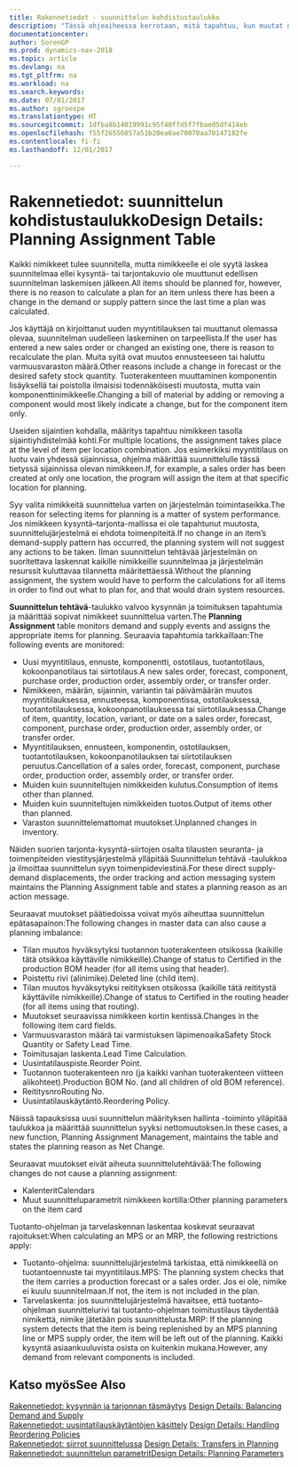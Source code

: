 ```yaml
---
title: Rakennetiedot - suunnittelun kohdistustaulukko
description: "Tässä ohjeaiheessa kerrotaan, mitä tapahtuu, kun muutat nimikkeen suunnittelua."
documentationcenter: 
author: SorenGP
ms.prod: dynamics-nav-2018
ms.topic: article
ms.devlang: na
ms.tgt_pltfrm: na
ms.workload: na
ms.search.keywords: 
ms.date: 07/01/2017
ms.author: sgroespe
ms.translationtype: HT
ms.sourcegitcommit: 1dfba8b14019991c95f40ffd5f7fbaed5df414eb
ms.openlocfilehash: f55f26556857a51b20ea8ae70070aa70147182fe
ms.contentlocale: fi-fi
ms.lasthandoff: 12/01/2017

---
```

# <a name="design-details-planning-assignment-table"></a><span data-ttu-id="b7bb3-103">Rakennetiedot: suunnittelun kohdistustaulukko</span><span class="sxs-lookup"><span data-stu-id="b7bb3-103">Design Details: Planning Assignment Table</span></span>
<span data-ttu-id="b7bb3-104">Kaikki nimikkeet tulee suunnitella, mutta nimikkeelle ei ole syytä laskea suunnitelmaa ellei kysyntä- tai tarjontakuvio ole muuttunut edellisen suunnitelman laskemisen jälkeen.</span><span class="sxs-lookup"><span data-stu-id="b7bb3-104">All items should be planned for, however, there is no reason to calculate a plan for an item unless there has been a change in the demand or supply pattern since the last time a plan was calculated.</span></span>  
  
<span data-ttu-id="b7bb3-105">Jos käyttäjä on kirjoittanut uuden myyntitilauksen tai muuttanut olemassa olevaa, suunnitelman uudelleen laskeminen on tarpeellista.</span><span class="sxs-lookup"><span data-stu-id="b7bb3-105">If the user has entered a new sales order or changed an existing one, there is reason to recalculate the plan.</span></span> <span data-ttu-id="b7bb3-106">Muita syitä ovat muutos ennusteeseen tai haluttu varmuusvaraston määrä.</span><span class="sxs-lookup"><span data-stu-id="b7bb3-106">Other reasons include a change in forecast or the desired safety stock quantity.</span></span> <span data-ttu-id="b7bb3-107">Tuoterakenteen muuttaminen komponentin lisäyksellä tai poistolla ilmaisisi todennäköisesti muutosta, mutta vain komponenttinimikkeelle.</span><span class="sxs-lookup"><span data-stu-id="b7bb3-107">Changing a bill of material by adding or removing a component would most likely indicate a change, but for the component item only.</span></span>  
  
<span data-ttu-id="b7bb3-108">Useiden sijaintien kohdalla, määritys tapahtuu nimikkeen tasolla sijaintiyhdistelmää kohti.</span><span class="sxs-lookup"><span data-stu-id="b7bb3-108">For multiple locations, the assignment takes place at the level of item per location combination.</span></span> <span data-ttu-id="b7bb3-109">Jos esimerkiksi myyntitilaus on luotu vain yhdessä sijainnissa, ohjelma määrittää suunnittelulle tässä tietyssä sijainnissa olevan nimikkeen.</span><span class="sxs-lookup"><span data-stu-id="b7bb3-109">If, for example, a sales order has been created at only one location, the program will assign the item at that specific location for planning.</span></span>  
  
<span data-ttu-id="b7bb3-110">Syy valita nimikkeitä suunnittelua varten on järjestelmän toimintaseikka.</span><span class="sxs-lookup"><span data-stu-id="b7bb3-110">The reason for selecting items for planning is a matter of system performance.</span></span> <span data-ttu-id="b7bb3-111">Jos nimikkeen kysyntä–tarjonta-mallissa ei ole tapahtunut muutosta, suunnittelujärjestelmä ei ehdota toimenpiteitä.</span><span class="sxs-lookup"><span data-stu-id="b7bb3-111">If no change in an item’s demand-supply pattern has occurred, the planning system will not suggest any actions to be taken.</span></span> <span data-ttu-id="b7bb3-112">Ilman suunnittelun tehtävää järjestelmän on suoritettava laskennat kaikille nimikkeille suunnitelmaa ja järjestelmän resurssit kuluttavaa tilannetta määritettäessä.</span><span class="sxs-lookup"><span data-stu-id="b7bb3-112">Without the planning assignment, the system would have to perform the calculations for all items in order to find out what to plan for, and that would drain system resources.</span></span>  
  
<span data-ttu-id="b7bb3-113">**Suunnittelun tehtävä**-taulukko valvoo kysynnän ja toimituksen tapahtumia ja määrittää sopivat nimikkeet suunnittelua varten.</span><span class="sxs-lookup"><span data-stu-id="b7bb3-113">The **Planning Assignment** table monitors demand and supply events and assigns the appropriate items for planning.</span></span> <span data-ttu-id="b7bb3-114">Seuraavia tapahtumia tarkkaillaan:</span><span class="sxs-lookup"><span data-stu-id="b7bb3-114">The following events are monitored:</span></span>  
  
* <span data-ttu-id="b7bb3-115">Uusi myyntitilaus, ennuste, komponentti, ostotilaus, tuotantotilaus, kokoonpanotilaus tai siirtotilaus.</span><span class="sxs-lookup"><span data-stu-id="b7bb3-115">A new sales order, forecast, component, purchase order, production order, assembly order, or transfer order.</span></span>  
* <span data-ttu-id="b7bb3-116">Nimikkeen, määrän, sijainnin, variantin tai päivämäärän muutos myyntitilauksessa, ennusteessa, komponentissa, ostotilauksessa, tuotantotilauksessa, kokoonpanotilauksessa tai siirtotilauksessa.</span><span class="sxs-lookup"><span data-stu-id="b7bb3-116">Change of item, quantity, location, variant, or date on a sales order, forecast, component, purchase order, production order, assembly order, or transfer order.</span></span>  
* <span data-ttu-id="b7bb3-117">Myyntitilauksen, ennusteen, komponentin, ostotilauksen, tuotantotilauksen, kokoonpanotilauksen tai siirtotilauksen peruutus.</span><span class="sxs-lookup"><span data-stu-id="b7bb3-117">Cancellation of a sales order, forecast, component, purchase order, production order, assembly order, or transfer order.</span></span>  
* <span data-ttu-id="b7bb3-118">Muiden kuin suunniteltujen nimikkeiden kulutus.</span><span class="sxs-lookup"><span data-stu-id="b7bb3-118">Consumption of items other than planned.</span></span>  
* <span data-ttu-id="b7bb3-119">Muiden kuin suunniteltujen nimikkeiden tuotos.</span><span class="sxs-lookup"><span data-stu-id="b7bb3-119">Output of items other than planned.</span></span>  
* <span data-ttu-id="b7bb3-120">Varaston suunnittelemattomat muutokset.</span><span class="sxs-lookup"><span data-stu-id="b7bb3-120">Unplanned changes in inventory.</span></span>  
  
<span data-ttu-id="b7bb3-121">Näiden suorien tarjonta-kysyntä-siirtojen osalta tilausten seuranta- ja toimenpiteiden viestitysjärjestelmä ylläpitää Suunnittelun tehtävä -taulukkoa ja ilmoittaa suunnittelun syyn toimenpideviestinä.</span><span class="sxs-lookup"><span data-stu-id="b7bb3-121">For these direct supply-demand displacements, the order tracking and action messaging system maintains the Planning Assignment table and states a planning reason as an action message.</span></span>  
  
<span data-ttu-id="b7bb3-122">Seuraavat muutokset päätiedoissa voivat myös aiheuttaa suunnittelun epätasapainon:</span><span class="sxs-lookup"><span data-stu-id="b7bb3-122">The following changes in master data can also cause a planning imbalance:</span></span>  
  
* <span data-ttu-id="b7bb3-123">Tilan muutos hyväksytyksi tuotannon tuoterakenteen otsikossa (kaikille tätä otsikkoa käyttäville nimikkeille).</span><span class="sxs-lookup"><span data-stu-id="b7bb3-123">Change of status to Certified in the production BOM header (for all items using that header).</span></span>  
* <span data-ttu-id="b7bb3-124">Poistettu rivi (alinimike).</span><span class="sxs-lookup"><span data-stu-id="b7bb3-124">Deleted line (child item).</span></span>  
* <span data-ttu-id="b7bb3-125">Tilan muutos hyväksytyksi reitityksen otsikossa (kaikille tätä reititystä käyttäville nimikkeille).</span><span class="sxs-lookup"><span data-stu-id="b7bb3-125">Change of status to Certified in the routing header (for all items using that routing).</span></span>  
* <span data-ttu-id="b7bb3-126">Muutokset seuraavissa nimikkeen kortin kentissä.</span><span class="sxs-lookup"><span data-stu-id="b7bb3-126">Changes in the following item card fields.</span></span>  
* <span data-ttu-id="b7bb3-127">Varmuusvaraston määrä tai varmistuksen läpimenoaika</span><span class="sxs-lookup"><span data-stu-id="b7bb3-127">Safety Stock Quantity or Safety Lead Time.</span></span>  
* <span data-ttu-id="b7bb3-128">Toimitusajan laskenta.</span><span class="sxs-lookup"><span data-stu-id="b7bb3-128">Lead Time Calculation.</span></span>  
* <span data-ttu-id="b7bb3-129">Uusintatilauspiste.</span><span class="sxs-lookup"><span data-stu-id="b7bb3-129">Reorder Point.</span></span>  
* <span data-ttu-id="b7bb3-130">Tuotannon tuoterakenteen nro (ja kaikki vanhan tuoterakenteen viitteen alikohteet).</span><span class="sxs-lookup"><span data-stu-id="b7bb3-130">Production BOM No. (and all children of old BOM reference).</span></span>  
* <span data-ttu-id="b7bb3-131">Reititysnro</span><span class="sxs-lookup"><span data-stu-id="b7bb3-131">Routing No.</span></span>  
* <span data-ttu-id="b7bb3-132">Uusintatilauskäytäntö.</span><span class="sxs-lookup"><span data-stu-id="b7bb3-132">Reordering Policy.</span></span>  
  
<span data-ttu-id="b7bb3-133">Näissä tapauksissa uusi suunnittelun määrityksen hallinta -toiminto ylläpitää taulukkoa ja määrittää suunnittelun syyksi nettomuutoksen.</span><span class="sxs-lookup"><span data-stu-id="b7bb3-133">In these cases, a new function, Planning Assignment Management, maintains the table and states the planning reason as Net Change.</span></span>  
  
<span data-ttu-id="b7bb3-134">Seuraavat muutokset eivät aiheuta suunnittelutehtävää:</span><span class="sxs-lookup"><span data-stu-id="b7bb3-134">The following changes do not cause a planning assignment:</span></span>  
  
* <span data-ttu-id="b7bb3-135">Kalenterit</span><span class="sxs-lookup"><span data-stu-id="b7bb3-135">Calendars</span></span>  
* <span data-ttu-id="b7bb3-136">Muut suunnitteluparametrit nimikkeen kortilla:</span><span class="sxs-lookup"><span data-stu-id="b7bb3-136">Other planning parameters on the item card</span></span>  
  
<span data-ttu-id="b7bb3-137">Tuotanto-ohjelman ja tarvelaskennan laskentaa koskevat seuraavat rajoitukset:</span><span class="sxs-lookup"><span data-stu-id="b7bb3-137">When calculating an MPS or an MRP, the following restrictions apply:</span></span>  
  
* <span data-ttu-id="b7bb3-138">Tuotanto-ohjelma: suunnittelujärjestelmä tarkistaa, että nimikkeellä on tuotantoennuste tai myyntitilaus.</span><span class="sxs-lookup"><span data-stu-id="b7bb3-138">MPS: The planning system checks that the item carries a production forecast or a sales order.</span></span> <span data-ttu-id="b7bb3-139">Jos ei ole, nimike ei kuulu suunnitelmaan.</span><span class="sxs-lookup"><span data-stu-id="b7bb3-139">If not, the item is not included in the plan.</span></span>  
* <span data-ttu-id="b7bb3-140">Tarvelaskenta: jos suunnittelujärjestelmä havaitsee, että tuotanto-ohjelman suunnittelurivi tai tuotanto-ohjelman toimitustilaus täydentää nimikettä, nimike jätetään pois suunnittelusta.</span><span class="sxs-lookup"><span data-stu-id="b7bb3-140">MRP: If the planning system detects that the item is being replenished by an MPS planning line or MPS supply order, the item will be left out of the planning.</span></span> <span data-ttu-id="b7bb3-141">Kaikki kysyntä asiaankuuluvista osista on kuitenkin mukana.</span><span class="sxs-lookup"><span data-stu-id="b7bb3-141">However, any demand from relevant components is included.</span></span>  
  
## <a name="see-also"></a><span data-ttu-id="b7bb3-142">Katso myös</span><span class="sxs-lookup"><span data-stu-id="b7bb3-142">See Also</span></span>  
<span data-ttu-id="b7bb3-143">[Rakennetiedot: kysynnän ja tarjonnan täsmäytys](design-details-balancing-demand-and-supply.md) </span><span class="sxs-lookup"><span data-stu-id="b7bb3-143">[Design Details: Balancing Demand and Supply](design-details-balancing-demand-and-supply.md) </span></span>  
<span data-ttu-id="b7bb3-144">[Rakennetiedot: uusintatilauskäytäntöjen käsittely](design-details-handling-reordering-policies.md) </span><span class="sxs-lookup"><span data-stu-id="b7bb3-144">[Design Details: Handling Reordering Policies](design-details-handling-reordering-policies.md) </span></span>  
<span data-ttu-id="b7bb3-145">[Rakennetiedot: siirrot suunnittelussa](design-details-transfers-in-planning.md) </span><span class="sxs-lookup"><span data-stu-id="b7bb3-145">[Design Details: Transfers in Planning](design-details-transfers-in-planning.md) </span></span>  
[<span data-ttu-id="b7bb3-146">Rakennetiedot: suunnittelun parametrit</span><span class="sxs-lookup"><span data-stu-id="b7bb3-146">Design Details: Planning Parameters</span></span>](design-details-planning-parameters.md)  

